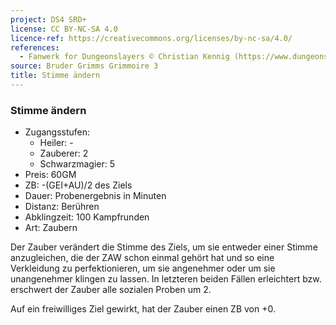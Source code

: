 ```yaml
---
project: DS4 SRD+
license: CC BY-NC-SA 4.0
licence-ref: https://creativecommons.org/licenses/by-nc-sa/4.0/
references: 
  - Fanwerk for Dungeonslayers © Christian Kennig (https://www.dungeonslayers.net/)
source: Bruder Grimms Grimmoire 3
title: Stimme ändern
---
```


### Stimme ändern

- Zugangsstufen:
  - Heiler: -
  - Zauberer: 2
  - Schwarzmagier: 5
- Preis: 60GM
- ZB: -(GEI+AU)/2 des Ziels
- Dauer: Probenergebnis in Minuten
- Distanz: Berühren
- Abklingzeit: 100 Kampfrunden
- Art: Zaubern

Der Zauber verändert die Stimme des Ziels, um sie entweder einer Stimme anzugleichen, die der ZAW schon einmal gehört hat und so eine Verkleidung zu perfektionieren, um sie angenehmer oder um sie unangenehmer klingen zu lassen. In letzteren beiden Fällen erleichtert bzw. erschwert der Zauber alle sozialen Proben um 2.

Auf ein freiwilliges Ziel gewirkt, hat der Zauber einen ZB von +0.


